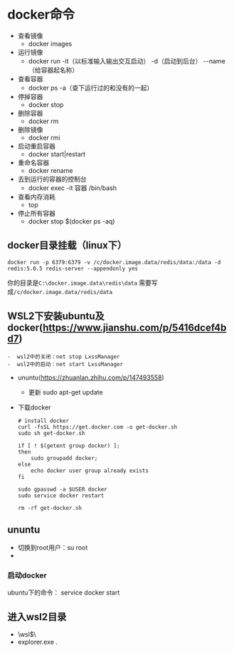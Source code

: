 # docker命令



- 查看镜像
  - docker images
- 运行镜像
  - docker run -it（以标准输入输出交互启动） -d（启动到后台） --name（给容器起名称）
- 查看容器
  - docker ps  -a（查下运行过的和没有的一起）  
- 停掉容器
  - docker stop
- 删除容器
  - docker rm
- 删除镜像
  - docker rmi
- 启动重启容器
  - docker start|restart
- 重命名容器
  - docker rename
- 去到运行的容器的控制台
  - docker exec -it 容器 /bin/bash
- 查看内存消耗
  - top
- 停止所有容器
  - docker stop $(docker ps -aq)





## docker目录挂载（linux下）

```
docker run -p 6379:6379 -v /c/docker.image.data/redis/data:/data -d redis:5.0.5 redis-server --appendonly yes
```

你的目录是`C:\docker.image.data\redis\data` 需要写成`/c/docker.image.data/redis/data`





## WSL2下安装ubuntu及docker(https://www.jianshu.com/p/5416dcef4bd7)

	-  wsl2中的关闭：net stop LxssManager
	-  wsl2中的启动：net start LxssManager



- ununtu(https://zhuanlan.zhihu.com/p/147493558)

  - 更新 sudo apt-get update

- 下载docker

  ```
  # install docker
  curl -fsSL https://get.docker.com -o get-docker.sh
  sudo sh get-docker.sh
  
  if [ ! $(getent group docker) ];
  then
      sudo groupadd docker;
  else
      echo docker user group already exists
  fi
  
  sudo gpasswd -a $USER docker
  sudo service docker restart
  
  rm -rf get-docker.sh
  ```

  

## ununtu

- 切换到root用户：su root
- 

### 启动docker

ubuntu下的命令：	service docker start





## 进入wsl2目录
- \\wsl$\
- explorer.exe .









